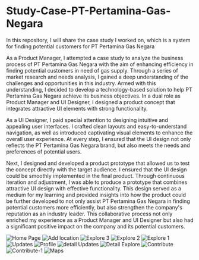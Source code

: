 # Study-Case-PT-Pertamina-Gas-Negara
In this repository, I will share the case study I worked on, which is a system for finding potential customers for PT Pertamina Gas Negara

As a Product Manager, I attempted a case study to analyze the business process of PT Pertamina Gas Negara with the aim of enhancing efficiency in finding potential customers in need of gas supply. 
Through a series of market research and needs analysis, I gained a deep understanding of the challenges and opportunities in this industry.
Armed with this understanding, I decided to develop a technology-based solution to help PT Pertamina Gas Negara achieve its business objectives. 
In a dual role as Product Manager and UI Designer, I designed a product concept that integrates attractive UI elements with strong functionality.

As a UI Designer, I paid special attention to designing intuitive and appealing user interfaces. I crafted clean layouts and easy-to-understand navigation, 
as well as introduced captivating visual elements to enhance the overall user experience. At every step, I ensured that the UI design not only reflects the PT Pertamina Gas Negara brand,
but also meets the needs and preferences of potential users.

Next, I designed and developed a product prototype that allowed us to test the concept directly with the target audience. I ensured that the UI design could be smoothly implemented in the final product. 
Through continuous iteration and adjustment, I was able to produce a prototype that combines attractive UI design with effective functionality.
This design served as a medium for my learning and provided insights into how the product could be further developed to not only assist PT Pertamina Gas Negara in finding potential customers more efficiently,
but also strengthen the company's reputation as an industry leader. This collaborative process not only enriched my experience as a Product Manager and UI Designer but also had a significant positive impact on the company and its potential customers.

![Home Page](https://github.com/aliffathur/Study-Case-PT-Pertamina-Gas-Negara/assets/48820700/008eb6c7-7e62-4f14-b033-f6225e45495d)
![Add location](https://github.com/aliffathur/Study-Case-PT-Pertamina-Gas-Negara/assets/48820700/4fc85061-f320-4cf5-a923-d961c55ac74b)
![Explore 3](https://github.com/aliffathur/Study-Case-PT-Pertamina-Gas-Negara/assets/48820700/ffe7c81a-76d6-4435-84a6-baead0ae7e87)
![Explore 2](https://github.com/aliffathur/Study-Case-PT-Pertamina-Gas-Negara/assets/48820700/78b84563-a548-4ebf-aa46-a4cbbf746148)
![Explore 1](https://github.com/aliffathur/Study-Case-PT-Pertamina-Gas-Negara/assets/48820700/57f67749-7530-46a4-90aa-61eef5cc09d5)
![Updates](https://github.com/aliffathur/Study-Case-PT-Pertamina-Gas-Negara/assets/48820700/1ddfc320-bf32-431f-b97e-b5617b120686)
![Profile](https://github.com/aliffathur/Study-Case-PT-Pertamina-Gas-Negara/assets/48820700/9014d8b2-fb5f-4a68-8638-fa794c6326c2)
![detail Updates](https://github.com/aliffathur/Study-Case-PT-Pertamina-Gas-Negara/assets/48820700/41f45a95-2369-4ddc-9bfb-4b177eb276c2)
![Detail Explore](https://github.com/aliffathur/Study-Case-PT-Pertamina-Gas-Negara/assets/48820700/f5540a85-e1a7-497a-a4bf-c8f1278e8759)
![Contribute](https://github.com/aliffathur/Study-Case-PT-Pertamina-Gas-Negara/assets/48820700/7c7951a7-599e-4f06-a5a0-3eea4e9e78aa)
![Contribute-1](https://github.com/aliffathur/Study-Case-PT-Pertamina-Gas-Negara/assets/48820700/953549a3-0317-4073-9c36-b3d21972852e)
![Maps](https://github.com/aliffathur/Study-Case-PT-Pertamina-Gas-Negara/assets/48820700/d2f4da72-8366-43f7-85a2-7453e55061fd)

